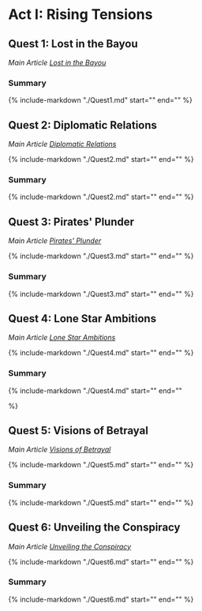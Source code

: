 # Act I: Rising Tensions

## Quest 1: Lost in the Bayou
*Main Article [Lost in the Bayou](./Quest1.md)*
### Summary

{%
include-markdown "./Quest1.md"
start="<!--summary-start-->"
end="<!--summary-end-->"
%}

## Quest 2: Diplomatic Relations
*Main Article [Diplomatic Relations](./Quest2.md)*


{%
include-markdown "./Quest2.md"
start="<!--availability-start-->"
end="<!--availability-end-->"
%}

### Summary
    
{%
include-markdown "./Quest2.md"
start="<!--summary-start-->"
end="<!--summary-end-->"
%}


## Quest 3: Pirates' Plunder

*Main Article [Pirates' Plunder](./Quest3.md)*

{%
include-markdown "./Quest3.md"
start="<!--availability-start-->"
end="<!--availability-end-->"
%}
### Summary
    
{%
include-markdown "./Quest3.md"
start="<!--summary-start-->"
end="<!--summary-end-->"
%}


## Quest 4: Lone Star Ambitions

*Main Article [Lone Star Ambitions](./Quest4.md)*

{%
include-markdown "./Quest4.md"
start="<!--availability-start-->"
end="<!--availability-end-->"
%}
### Summary
    
{%
include-markdown "./Quest4.md"
start="<!--summary-start-->"
end="<!--summary-end-->"

%}
## Quest 5: Visions of Betrayal

*Main Article [Visions of Betrayal](./Quest5.md)*

{%
include-markdown "./Quest5.md"
start="<!--availability-start-->"
end="<!--availability-end-->"
%}

### Summary
    
{%
include-markdown "./Quest5.md"
start="<!--summary-start-->"
end="<!--summary-end-->"
%}

## Quest 6: Unveiling the Conspiracy

*Main Article [Unveiling the Conspiracy](./Quest6.md)*

{%
include-markdown "./Quest6.md"
start="<!--availability-start-->"
end="<!--availability-end-->"
%}

### Summary
    
{%
include-markdown "./Quest6.md"
start="<!--summary-start-->"
end="<!--summary-end-->"
%}